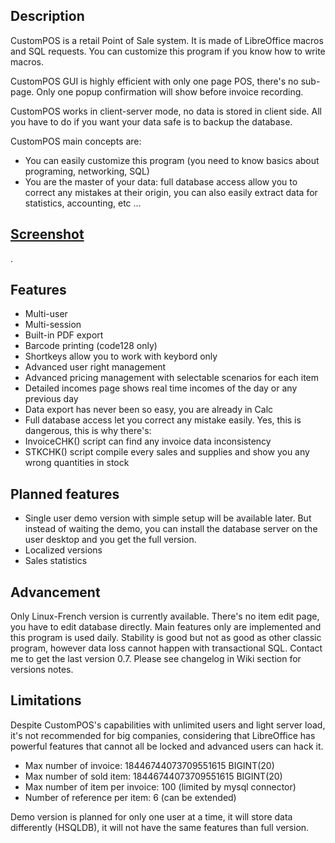## Description
CustomPOS is a retail Point of Sale system. It is made of LibreOffice macros and SQL requests. You can customize this program if you know how to write macros.

CustomPOS GUI is highly efficient with only one page POS, there's no sub-page. Only one popup confirmation will show before invoice recording.

CustomPOS works in client-server mode, no data is stored in client side. All you have to do if you want your data safe is to backup the database.

CustomPOS main concepts are:
- You can easily customize this program (you need to know basics about programing, networking, SQL)
- You are the master of your data: full database access allow you to correct any mistakes at their origin, you can also easily extract data for statistics, accounting, etc ...

## [Screenshot](https://github.com/Nick689/CustomPOS/blob/master/Preview/ViewAll.md)
.

## Features
* Multi-user
* Multi-session
* Built-in PDF export
* Barcode printing (code128 only)
* Shortkeys allow you to work with keybord only
* Advanced user right management
* Advanced pricing management with selectable scenarios for each item
* Detailed incomes page shows real time incomes of the day or any previous day
* Data export has never been so easy, you are already in Calc
* Full database access let you correct any mistake easily.  Yes, this is dangerous, this is why there's:
* InvoiceCHK() script can find any invoice data inconsistency
* STKCHK() script compile every sales and supplies and show you any wrong quantities in stock

## Planned features
* Single user demo version with simple setup will be available later. But instead of waiting the demo, you can install the database server on the user desktop and you get the full version.
* Localized versions
* Sales statistics

## Advancement
Only Linux-French version is currently available. There's no item edit page, you have to edit database directly. Main features only are implemented and this program is used daily. Stability is good but not as good as other classic program, however data loss cannot happen with transactional SQL. Contact me to get the last version 0.7. Please see changelog in Wiki section for versions notes.

## Limitations
Despite CustomPOS's capabilities with unlimited users and light server load, it's not recommended for big companies, considering that LibreOffice has powerful features that cannot all be locked and advanced users can hack it.

* Max number of invoice: 18446744073709551615 BIGINT(20)
* Max number of sold item: 18446744073709551615 BIGINT(20)
* Max number of item per invoice: 100 (limited by mysql connector)
* Number of reference per item: 6 (can be extended)

Demo version is planned for only one user at a time, it will store data differently (HSQLDB), it will not have the same features than full version.
